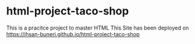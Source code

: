 # html-project-taco-shop
This is a pracitce project to master HTML
This Site has been deployed on 
https://ihsan-buneri.github.io/html-project-taco-shop
